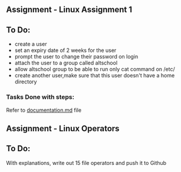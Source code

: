 
## Assignment -  Linux Assignment 1

## To Do: 
- create a user 
- set an expiry date of 2 weeks for the user
- prompt the user to change their password on login
- attach the user to a group called altschool
- allow altschool group to be able to run only cat command on /etc/
- create another user,make sure that this user doesn't have a home directory

### Tasks Done with steps:
 Refer to [documentation.md](/Cloud-SEM/blob/assignment/docs.md) file
 
## Assignment - Linux Operators
## To Do:
 With explanations, write out 15 file operators and push it to Github
